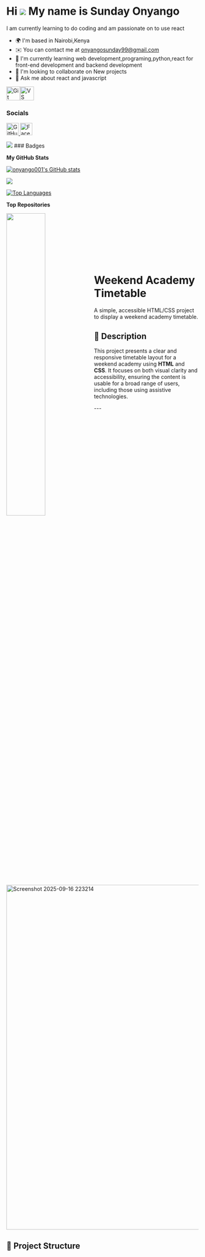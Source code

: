 Hi ![](https://user-images.githubusercontent.com/18350557/176309783-0785949b-9127-417c-8b55-ab5a4333674e.gif) My name is Sunday Onyango
=======================================================================================================================================

I am currently learning to do coding and am passionate on to use react

* 🌍  I'm based in Nairobi,Kenya
* ✉️  You can contact me at [onyangosunday99@gmail.com](mailto:onyangosunday99@gmail.com)
* 🧠  I'm currently learning web development,programing,python,react for front-end development and backend development
* 👥  I'm looking to collaborate on New projects
* 💬  Ask me about react and javascript

<p align="left">
<a href="https://git-scm.com/" target="_blank" rel="noreferrer"><img src="https://raw.githubusercontent.com/danielcranney/readme-generator/main/public/icons/skills/git-colored.svg" alt="Git" title="Git" width="36" height="36" /></a><a href="https://code.visualstudio.com/" target="_blank" rel="noreferrer"><img src="https://raw.githubusercontent.com/danielcranney/readme-generator/main/public/icons/skills/visualstudiocode-colored.svg" alt="VS Code" title="VS Code" width="36" height="36" /></a>
</p>

### Socials

<p align="left"> <a href="https://www.github.com/onyango001" target="_blank" rel="noreferrer"> <picture> <source media="(prefers-color-scheme: dark)" srcset="https://raw.githubusercontent.com/danielcranney/readme-generator/main/public/icons/socials/github-dark.svg" /> <source media="(prefers-color-scheme: light)" srcset="https://raw.githubusercontent.com/danielcranney/readme-generator/main/public/icons/socials/github.svg" /> <img src="https://raw.githubusercontent.com/danielcranney/readme-generator/main/public/icons/socials/github.svg" width="32" height="32" alt="GitHub" title="GitHub" /> </picture> </a> <a href="https://www.facebook.com/Sanchez KE" target="_blank" rel="noreferrer"> <picture> <source media="(prefers-color-scheme: dark)" srcset="https://raw.githubusercontent.com/danielcranney/readme-generator/main/public/icons/socials/facebook-dark.svg" /> <source media="(prefers-color-scheme: light)" srcset="https://raw.githubusercontent.com/danielcranney/readme-generator/main/public/icons/socials/facebook.svg" /> <img src="https://raw.githubusercontent.com/danielcranney/readme-generator/main/public/icons/socials/facebook.svg" width="32" height="32" alt="Facebook" title="Facebook" /> </picture> </a></p>
<a href="https://www.github.com/onyango001" target="_blank" rel="noreferrer"><img
src="https://img.shields.io/github/followers/onyango001?logo=github&style=for-the-badge&color=0891b2&labelColor=1c1917" /></a>
### Badges

<b>My GitHub Stats</b>

<a href="http://www.github.com/onyango001"><img src="https://github-readme-stats.vercel.app/api?username=onyango001&show_icons=true&hide=&count_private=true&title_color=0891b2&text_color=ffffff&icon_color=0891b2&bg_color=1c1917&hide_border=true&show_icons=true" alt="onyango001's GitHub stats" /></a>

<a href="http://www.github.com/onyango001"><img src="https://github-readme-streak-stats.herokuapp.com/?user=onyango001&stroke=ffffff&background=1c1917&ring=0891b2&fire=0891b2&currStreakNum=ffffff&currStreakLabel=0891b2&sideNums=ffffff&sideLabels=ffffff&dates=ffffff&hide_border=true" /></a>

<a href="https://github.com/onyango001" align="left"><img src="https://github-readme-stats.vercel.app/api/top-langs/?username=onyango001&langs_count=10&title_color=0891b2&text_color=ffffff&icon_color=0891b2&bg_color=1c1917&hide_border=true&locale=en&custom_title=Top%20%Languages" alt="Top Languages" /></a>

<b>Top Repositories</b>

<div width="100%" align="center"><a href="https://github.com/onyango001/onyango001" align="left"><img align="left" width="45%" src="https://github-readme-stats.vercel.app/api/pin/?username=onyango001&repo=onyango001&title_color=0891b2&text_color=ffffff&icon_color=0891b2&bg_color=1c1917&hide_border=true&locale=en" /></a></div><br /><br /><br /><br /><br /><br /><br />

# Weekend Academy Timetable

A simple, accessible HTML/CSS project to display a weekend academy timetable.



## 📝 Description

This project presents a clear and responsive timetable layout for a weekend academy using **HTML** and **CSS**. It focuses on both visual clarity and accessibility, ensuring the content is usable for a broad range of users, including those using assistive technologies.

---<img width="1472" height="901" alt="Screenshot 2025-09-16 223214" src="https://github.com/user-attachments/assets/45ebc91b-bba6-4a8e-8d61-458e7ab1b77b" />


## 📁 Project Structure

